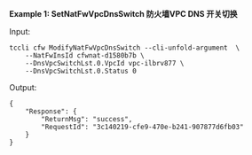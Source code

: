 **Example 1: SetNatFwVpcDnsSwitch 防火墙VPC DNS 开关切换**



Input: 

```
tccli cfw ModifyNatFwVpcDnsSwitch --cli-unfold-argument  \
    --NatFwInsId cfwnat-d1580b7b \
    --DnsVpcSwitchLst.0.VpcId vpc-ilbrv877 \
    --DnsVpcSwitchLst.0.Status 0
```

Output: 
```
{
    "Response": {
        "ReturnMsg": "success",
        "RequestId": "3c140219-cfe9-470e-b241-907877d6fb03"
    }
}
```

